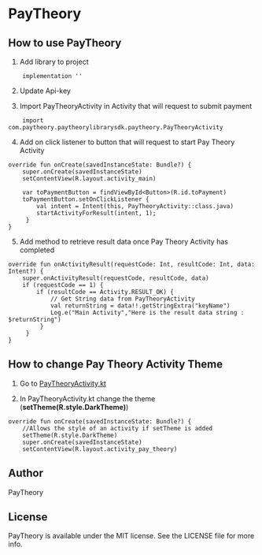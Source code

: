 
# PayTheory

## How to use PayTheory

1. Add library to project

```
    implementation ''
```

2. Update Api-key


3. Import PayTheoryActivity in Activity that will request to submit payment

```
	import com.paytheory.paytheorylibrarysdk.paytheory.PayTheoryActivity
```

4. Add on click listener to button that will request to start Pay Theory Activity

```
override fun onCreate(savedInstanceState: Bundle?) {
    super.onCreate(savedInstanceState)
    setContentView(R.layout.activity_main)

    var toPaymentButton = findViewById<Button>(R.id.toPayment)
    toPaymentButton.setOnClickListener {
        val intent = Intent(this, PayTheoryActivity::class.java)
        startActivityForResult(intent, 1);
	 }
}
```

5. Add method to retrieve result data once Pay Theory Activity has completed

```
override fun onActivityResult(requestCode: Int, resultCode: Int, data: Intent?) {
    super.onActivityResult(requestCode, resultCode, data)
    if (requestCode == 1) {
        if (resultCode == Activity.RESULT_OK) {
            // Get String data from PayTheoryActivity
            val returnString = data!!.getStringExtra("keyName")
            Log.e("Main Activity","Here is the result data string : $returnString")
	     }
	 }
}
```

## How to change Pay Theory Activity Theme
1. Go to [PayTheoryActivity.kt ](https://github.com/pay-theory/pay-theory-android/blob/main/PayTheorySDK/src/main/java/com/paytheory/paytheorylibrarysdk/paytheory/PayTheoryActivity.kt)

2. In PayTheoryActivity.kt change the theme (**setTheme(R.style.DarkTheme)**)

```
override fun onCreate(savedInstanceState: Bundle?) {
    //Allows the style of an activity if setTheme is added
    setTheme(R.style.DarkTheme)
    super.onCreate(savedInstanceState)
    setContentView(R.layout.activity_pay_theory)
```

## Author

PayTheory

## License

PayTheory is available under the MIT license. See the LICENSE file for more info.